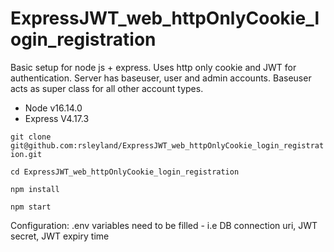 # ExpressJWT_web_httpOnlyCookie_login_registration
Basic setup for node js + express. Uses http only cookie and JWT for authentication. 
Server has baseuser, user and admin accounts. Baseuser acts as super class for all other account types.

- Node v16.14.0
- Express V4.17.3

`git clone git@github.com:rsleyland/ExpressJWT_web_httpOnlyCookie_login_registration.git`

`cd ExpressJWT_web_httpOnlyCookie_login_registration`

`npm install`

`npm start`

Configuration:
.env variables need to be filled - i.e DB connection uri, JWT secret, JWT expiry time
